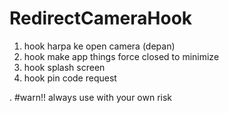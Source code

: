 # RedirectCameraHook

1. hook harpa ke open camera (depan)
2. hook make app things force closed to minimize
3. hook splash screen
4. hook pin code request

. 
#warn!!
always use with your own risk 
